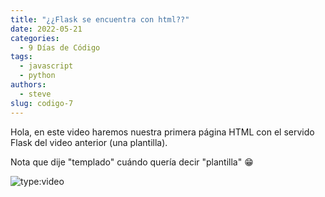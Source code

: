 ```yaml
---
title: "¿¿Flask se encuentra con html??"
date: 2022-05-21
categories:
  - 9 Días de Código
tags:
  - javascript
  - python
authors:
  - steve
slug: codigo-7
---
```


Hola, en este video haremos nuestra primera página HTML con el servido Flask del video anterior (una plantilla).

Nota que dije "templado" cuándo quería decir "plantilla" 😁️

<!-- more -->

![type:video](https://www.youtube.com/embed/VRMMjpRcepk)
